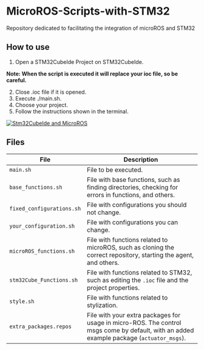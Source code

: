 # MicroROS-Scripts-with-STM32
Repository dedicated to facilitating the integration of microROS and STM32


## How to use

1. Open a STM32CubeIde Project on STM32CubeIde.

**Note: When the script is executed it will replace your ioc file, so be careful.**

2. Close .ioc file if it is opened.
3. Execute ./main.sh.
4. Choose your project.
5. Follow the instructions shown in the terminal.

[![Stm32CubeIde and MicroROS](https://img.youtube.com/vi/mPAE4mRnuys/0.jpg)](https://www.youtube.com/watch?v=mPAE4mRnuys)



## Files
| File                     | Description                                                                                                   |
|--------------------------|---------------------------------------------------------------------------------------------------------------|
| `main.sh`               | File to be executed.                                                                                          |
| `base_functions.sh`      | File with base functions, such as finding directories, checking for errors in functions, and others.          |
| `fixed_configurations.sh`| File with configurations you should not change.                                                              |
| `your_configuration.sh`  | File with configurations you can change.                                                                     |
| `microROS_functions.sh`  | File with functions related to microROS, such as cloning the correct repository, starting the agent, and others.|
| `stm32Cube_Functions.sh` | File with functions related to STM32, such as editing the `.ioc` file and the project properties.             |
| `style.sh`               | File with functions related to stylization.                                                                  |
| `extra_packages.repos`   | File with your extra packages for usage in micro-ROS. The control msgs come by default, with an added example package (`actuator_msgs`).|
